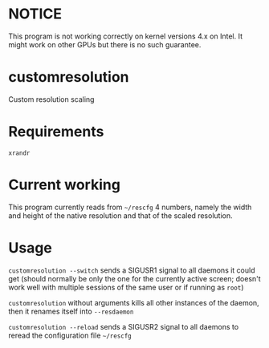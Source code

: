 # NOTICE
This program is not working correctly on kernel versions 4.x on Intel. It might work on other GPUs but there is no such guarantee.

# customresolution
Custom resolution scaling

# Requirements
`xrandr`

# Current working

This program currently reads from `~/rescfg` 4 numbers, namely the width and height of the native resolution and that of the scaled resolution.

# Usage
  `customresolution --switch` sends a SIGUSR1 signal to all daemons it could get (should normally be only the one for the currently active screen; doesn't work well with multiple sessions of the same user or if running as `root`)

  `customresolution` without arguments kills all other instances of the daemon, then it renames itself into `--resdaemon`

  `customresolution --reload` sends a SIGUSR2 signal to all daemons to reread the configuration file `~/rescfg`
